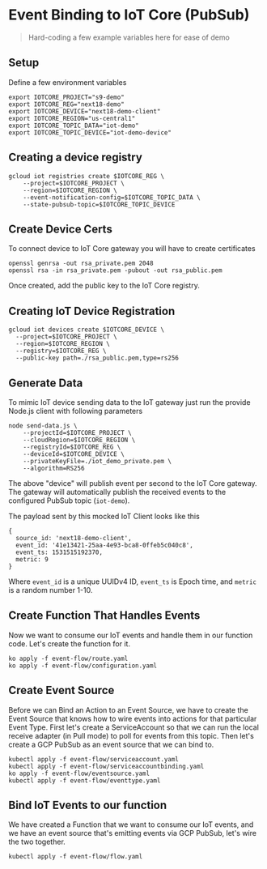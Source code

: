 # Event Binding to IoT Core (PubSub)

> Hard-coding a few example variables here for ease of demo

## Setup

Define a few environment variables

```shell
export IOTCORE_PROJECT="s9-demo"
export IOTCORE_REG="next18-demo"
export IOTCORE_DEVICE="next18-demo-client"
export IOTCORE_REGION="us-central1"
export IOTCORE_TOPIC_DATA="iot-demo"
export IOTCORE_TOPIC_DEVICE="iot-demo-device"
```

## Creating a device registry

```shell
gcloud iot registries create $IOTCORE_REG \
    --project=$IOTCORE_PROJECT \
    --region=$IOTCORE_REGION \
    --event-notification-config=$IOTCORE_TOPIC_DATA \
    --state-pubsub-topic=$IOTCORE_TOPIC_DEVICE
```

## Create Device Certs

To connect device to IoT Core gateway you will have to create certificates

```shell
openssl genrsa -out rsa_private.pem 2048
openssl rsa -in rsa_private.pem -pubout -out rsa_public.pem
```

Once created, add the public key to the IoT Core registry.

## Creating IoT Device Registration

```shell
gcloud iot devices create $IOTCORE_DEVICE \
  --project=$IOTCORE_PROJECT \
  --region=$IOTCORE_REGION \
  --registry=$IOTCORE_REG \
  --public-key path=./rsa_public.pem,type=rs256
```

## Generate Data

To mimic IoT device sending data to the IoT gateway just run the provide
Node.js client with following parameters


```shell
node send-data.js \
    --projectId=$IOTCORE_PROJECT \
    --cloudRegion=$IOTCORE_REGION \
    --registryId=$IOTCORE_REG \
    --deviceId=$IOTCORE_DEVICE \
    --privateKeyFile=./iot_demo_private.pem \
    --algorithm=RS256
```

The above "device" will publish event per second to the IoT Core gateway.
The gateway will automatically publish the received events to the configured
PubSub topic (`iot-demo`).

The payload sent by this mocked IoT Client looks like this

```shell
{
  source_id: 'next18-demo-client',
  event_id: '41e13421-25aa-4e93-bca8-0ffeb5c040c8',
  event_ts: 1531515192370,
  metric: 9
}
```

Where `event_id` is a unique UUIDv4 ID, `event_ts` is Epoch time, and `metric` is a random number 1-10.

## Create Function That Handles Events

Now we want to consume our IoT events and handle them in our function code.
Let's create the function for it.

```shell
ko apply -f event-flow/route.yaml
ko apply -f event-flow/configuration.yaml
```

## Create Event Source

Before we can Bind an Action to an Event Source, we have to create the Event Source
that knows how to wire events into actions for that particular Event Type.
First let's create a ServiceAccount so that we can run the local receive adapter
(in Pull mode) to poll for events from this topic. Then let's create a GCP PubSub
as an event source that we can bind to.

```shell
kubectl apply -f event-flow/serviceaccount.yaml
kubectl apply -f event-flow/serviceaccountbinding.yaml
ko apply -f event-flow/eventsource.yaml
kubectl apply -f event-flow/eventtype.yaml
```

## Bind IoT Events to our function

We have created a Function that we want to consume our IoT events, and we have an event
source that's emitting events via GCP PubSub, let's wire the two together.

```shell
kubectl apply -f event-flow/flow.yaml
```

